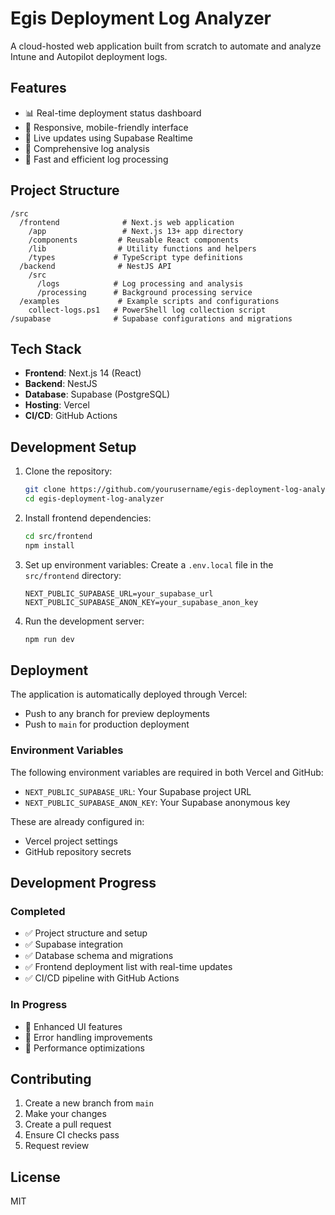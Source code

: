 # Egis Deployment Log Analyzer

A cloud-hosted web application built from scratch to automate and analyze Intune and Autopilot deployment logs.

## Features

- 📊 Real-time deployment status dashboard
- 📱 Responsive, mobile-friendly interface
- 🔄 Live updates using Supabase Realtime
- 📝 Comprehensive log analysis
- 🚀 Fast and efficient log processing

## Project Structure

```
/src
  /frontend              # Next.js web application
    /app                 # Next.js 13+ app directory
    /components         # Reusable React components
    /lib                # Utility functions and helpers
    /types             # TypeScript type definitions
  /backend              # NestJS API
    /src
      /logs            # Log processing and analysis
      /processing      # Background processing service
  /examples             # Example scripts and configurations
    collect-logs.ps1   # PowerShell log collection script
/supabase              # Supabase configurations and migrations
```

## Tech Stack

- **Frontend**: Next.js 14 (React)
- **Backend**: NestJS
- **Database**: Supabase (PostgreSQL)
- **Hosting**: Vercel
- **CI/CD**: GitHub Actions

## Development Setup

1. Clone the repository:
   ```bash
   git clone https://github.com/yourusername/egis-deployment-log-analyzer.git
   cd egis-deployment-log-analyzer
   ```

2. Install frontend dependencies:
   ```bash
   cd src/frontend
   npm install
   ```

3. Set up environment variables:
   Create a `.env.local` file in the `src/frontend` directory:
   ```
   NEXT_PUBLIC_SUPABASE_URL=your_supabase_url
   NEXT_PUBLIC_SUPABASE_ANON_KEY=your_supabase_anon_key
   ```

4. Run the development server:
   ```bash
   npm run dev
   ```

## Deployment

The application is automatically deployed through Vercel:

- Push to any branch for preview deployments
- Push to `main` for production deployment

### Environment Variables

The following environment variables are required in both Vercel and GitHub:

- `NEXT_PUBLIC_SUPABASE_URL`: Your Supabase project URL
- `NEXT_PUBLIC_SUPABASE_ANON_KEY`: Your Supabase anonymous key

These are already configured in:
- Vercel project settings
- GitHub repository secrets

## Development Progress

### Completed
- ✅ Project structure and setup
- ✅ Supabase integration
- ✅ Database schema and migrations
- ✅ Frontend deployment list with real-time updates
- ✅ CI/CD pipeline with GitHub Actions

### In Progress
- 🔄 Enhanced UI features
- 🔄 Error handling improvements
- 🔄 Performance optimizations

## Contributing

1. Create a new branch from `main`
2. Make your changes
3. Create a pull request
4. Ensure CI checks pass
5. Request review

## License

MIT
